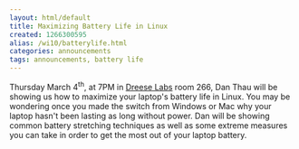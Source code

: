 ```yaml
---
layout: html/default
title: Maximizing Battery Life in Linux
created: 1266300595
alias: /wi10/batterylife.html
categories: announcements
tags: announcements, battery life
---
```

Thursday March 4<sup>th</sup>, at 7PM in [Dreese Labs](http://www.osu.edu/map/building.php?building=279) room 266, Dan Thau will be showing us how to maximize your laptop's battery life in Linux. You may be wondering once you made the switch from Windows or Mac why your laptop hasn't been lasting as long without power. Dan will be showing common battery stretching techniques as well as some extreme measures you can take in order to get the most out of your laptop battery.
